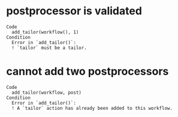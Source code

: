# postprocessor is validated

    Code
      add_tailor(workflow(), 1)
    Condition
      Error in `add_tailor()`:
      ! `tailor` must be a tailor.

# cannot add two postprocessors

    Code
      add_tailor(workflow, post)
    Condition
      Error in `add_tailor()`:
      ! A `tailor` action has already been added to this workflow.

